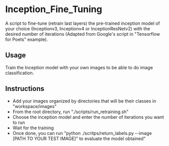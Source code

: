 # Inception_Fine_Tuning
A script to fine-tune (retrain last layers) the pre-trained inception model of your choice (Inceptionv3, Inceptionv4 or InceptionResNetv2) with the desired number of iterations (Adapted from Google's  script in "Tensorflow for Poets" example).

## Usage
Train the Inception model with your own images to be able to do image classification.

## Instructions
- Add your images organized by directories that will be their classes in "workspace/images"
- From the root directory, run "./scripts/run_retraining.sh"
- Choose the inception model and enter the number of iterations you want to run
- Wait for the training
- Once done, you can run "python ./scritps/return_labels.py --image [PATH TO YOUR TEST IMAGE]" to evaluate the model obtained"
